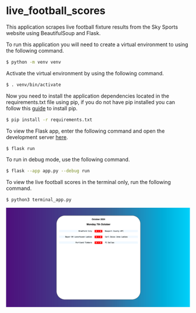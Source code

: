 # live_football_scores

This application scrapes live football fixture results from the Sky Sports website using BeautifulSoup and Flask. 

To run this application you will need to create a virtual environment to using the following command.

```bash
$ python -m venv venv
```

Activate the virtual environment by using the following command.

```bash
$ . venv/bin/activate
```

Now you need to install the application dependencies located in the requirements.txt file using pip, if you do not have pip installed you can follow this [guide](https://pypi.org/project/pip/) to install pip.

```bash
$ pip install -r requirements.txt
```

To view the Flask app, enter the following command and open the development server [here](http://127.0.0.1:5000).

```bash
$ flask run
```

To run in debug mode, use the following command.

```bash 
$ flask --app app.py --debug run
```

To view the live football scores in the terminal only, run the following command.

```bash
$ python3 terminal_app.py
```

![An image displaying the live_football_scores webpage](/images/live_football_scores.png)
